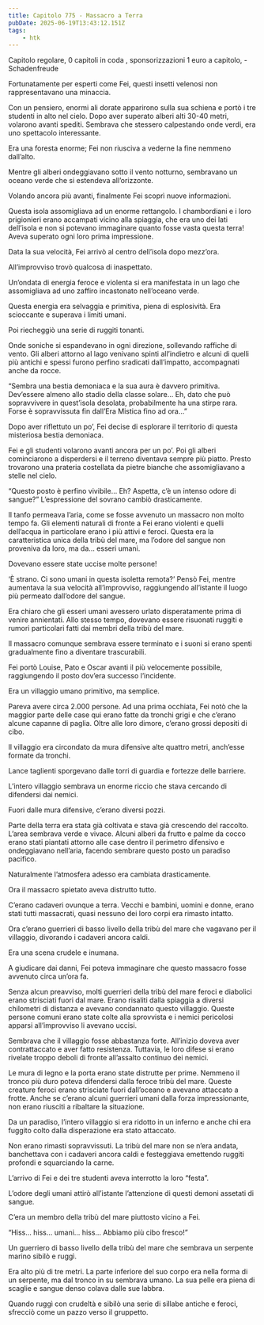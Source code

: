 ```yaml
---
title: Capitolo 775 - Massacro a Terra
pubDate: 2025-06-19T13:43:12.151Z
tags:
    - htk
---
```



Capitolo regolare,
0 capitoli in coda ,
sponsorizzazioni 1 euro a capitolo,
-Schadenfreude


Fortunatamente per esperti come Fei, questi insetti velenosi non rappresentavano una minaccia.


Con un pensiero, enormi ali dorate apparirono sulla sua schiena e portò i tre studenti in alto nel cielo. Dopo aver superato alberi alti 30-40 metri, volarono avanti spediti. Sembrava che stessero calpestando onde verdi, era uno spettacolo interessante.


Era una foresta enorme; Fei non riusciva a vederne la fine nemmeno dall’alto.


Mentre gli alberi ondeggiavano sotto il vento notturno, sembravano un oceano verde che si estendeva all’orizzonte.


Volando ancora più avanti, finalmente Fei scoprì nuove informazioni.


Questa isola assomigliava ad un enorme rettangolo. I chambordiani e i loro prigionieri erano accampati vicino alla spiaggia, che era uno dei lati dell’isola e non si potevano immaginare quanto fosse vasta questa terra! Aveva superato ogni loro prima impressione.


Data la sua velocità, Fei arrivò al centro dell’isola dopo mezz’ora.


All’improvviso trovò qualcosa di inaspettato.


Un’ondata di energia feroce e violenta si era manifestata in un lago che assomigliava ad uno zaffiro incastonato nell’oceano verde.


Questa energia era selvaggia e primitiva, piena di esplosività. Era scioccante e superava i limiti umani.


Poi riecheggiò una serie di ruggiti tonanti.


Onde soniche si espandevano in ogni direzione, sollevando raffiche di vento. Gli alberi attorno al lago venivano spinti all’indietro e alcuni di quelli più antichi e spessi furono perfino sradicati dall’impatto, accompagnati anche da rocce.


“Sembra una bestia demoniaca e la sua aura è davvero primitiva. Dev’essere almeno allo stadio della classe solare… Eh, dato che può sopravvivere in quest’isola desolata, probabilmente ha una stirpe rara. Forse è sopravvissuta fin dall’Era Mistica fino ad ora…”


Dopo aver riflettuto un po’, Fei decise di esplorare il territorio di questa misteriosa bestia demoniaca.


Fei e gli studenti volarono avanti ancora per un po’. Poi gli alberi cominciarono a disperdersi e il terreno diventava sempre più piatto. Presto trovarono una prateria costellata da pietre bianche che assomigliavano a stelle nel cielo.


“Questo posto è perfino vivibile… Eh? Aspetta, c’è un intenso odore di sangue?” L’espressione del sovrano cambiò drasticamente.


Il tanfo permeava l’aria, come se fosse avvenuto un massacro non molto tempo fa. Gli elementi naturali di fronte a Fei erano violenti e quelli dell’acqua in particolare erano i più attivi e feroci. Questa era la caratteristica unica della tribù del mare, ma l’odore del sangue non proveniva da loro, ma da… esseri umani.


Dovevano essere state uccise molte persone!


‘È strano. Ci sono umani in questa isoletta remota?’ Pensò Fei, mentre aumentava la sua velocità all’improvviso, raggiungendo all’istante il luogo più permeato dall’odore del sangue.


Era chiaro che gli esseri umani avessero urlato disperatamente prima di venire annientati. Allo stesso tempo, dovevano essere risuonati ruggiti e rumori particolari fatti dai membri della tribù del mare.


Il massacro comunque sembrava essere terminato e i suoni si erano spenti gradualmente fino a diventare trascurabili.


Fei portò Louise, Pato e Oscar avanti il più velocemente possibile, raggiungendo il posto dov’era successo l’incidente.


Era un villaggio umano primitivo, ma semplice.


Pareva avere circa 2.000 persone. Ad una prima occhiata, Fei notò che la maggior parte delle case qui erano fatte da tronchi grigi e che c’erano alcune capanne di paglia. Oltre alle loro dimore, c’erano grossi depositi di cibo.


Il villaggio era circondato da mura difensive alte quattro metri, anch’esse formate da tronchi.


Lance taglienti sporgevano dalle torri di guardia e fortezze delle barriere.


L’intero villaggio sembrava un enorme riccio che stava cercando di difendersi dai nemici.


Fuori dalle mura difensive, c’erano diversi pozzi.


Parte della terra era stata già coltivata e stava già crescendo del raccolto. L’area sembrava verde e vivace. Alcuni alberi da frutto e palme da cocco erano stati piantati attorno alle case dentro il perimetro difensivo e ondeggiavano nell’aria, facendo sembrare questo posto un paradiso pacifico.


Naturalmente l’atmosfera adesso era cambiata drasticamente.


Ora il massacro spietato aveva distrutto tutto.


C’erano cadaveri ovunque a terra. Vecchi e bambini, uomini e donne, erano stati tutti massacrati, quasi nessuno dei loro corpi era rimasto intatto.


Ora c’erano guerrieri di basso livello della tribù del mare che vagavano per il villaggio, divorando i cadaveri ancora caldi.


Era una scena crudele e inumana.


A giudicare dai danni, Fei poteva immaginare che questo massacro fosse avvenuto circa un’ora fa.


Senza alcun preavviso, molti guerrieri della tribù del mare feroci e diabolici erano strisciati fuori dal mare. Erano risaliti dalla spiaggia a diversi chilometri di distanza e avevano condannato questo villaggio. Queste persone comuni erano state colte alla sprovvista e i nemici pericolosi apparsi all’improvviso li avevano uccisi.


Sembrava che il villaggio fosse abbastanza forte. All’inizio doveva aver contrattaccato e aver fatto resistenza. Tuttavia, le loro difese si erano rivelate troppo deboli di fronte all’assalto continuo dei nemici.


Le mura di legno e la porta erano state distrutte per prime. Nemmeno il tronco più duro poteva difendersi dalla feroce tribù del mare. Queste creature feroci erano strisciate fuori dall’oceano e avevano attaccato a frotte. Anche se c’erano alcuni guerrieri umani dalla forza impressionante, non erano riusciti a ribaltare la situazione.


Da un paradiso, l’intero villaggio si era ridotto in un inferno e anche chi era fuggito colto dalla disperazione era stato attaccato.


Non erano rimasti sopravvissuti. La tribù del mare non se n’era andata, banchettava con i cadaveri ancora caldi e festeggiava emettendo ruggiti profondi e squarciando la carne.


L’arrivo di Fei e dei tre studenti aveva interrotto la loro “festa”.


L’odore degli umani attirò all’istante l’attenzione di questi demoni assetati di sangue.


C’era un membro della tribù del mare piuttosto vicino a Fei.

“Hiss… hiss… umani… hiss… Abbiamo più cibo fresco!”


Un guerriero di basso livello della tribù del mare che sembrava un serpente marino sibilò e ruggì.


Era alto più di tre metri. La parte inferiore del suo corpo era nella forma di un serpente, ma dal tronco in su sembrava umano. La sua pelle era piena di scaglie e sangue denso colava dalle sue labbra.


Quando ruggì con crudeltà e sibilò una serie di sillabe antiche e feroci, sfrecciò come un pazzo verso il gruppetto.

